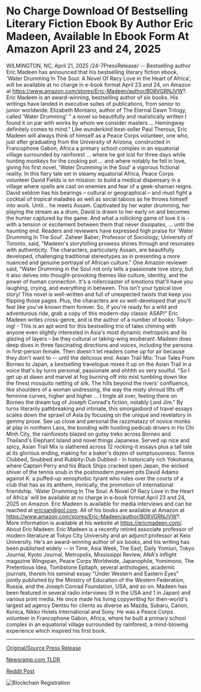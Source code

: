 # No Charge Download Of Bestselling Literary Fiction Ebook By Author Eric Madeen, Available In Ebook Form At Amazon April 23 and 24, 2025

WILMINGTON, NC, April 21, 2025 /24-7PressRelease/ -- Bestselling author Eric Madeen has announced that his bestselling literary fiction ebook, 'Water Drumming In The Soul: A Novel Of Racy Love in the Heart of Africa', will be available at no charge in e-book format April 23 and 24, on Amazon at https://www.amazon.com/stores/Eric-Madeen/author/B08VGRNJVW?.  Eric Madeen is an award-winning, bestselling author of six books. His writings have landed in executive suites of publications, from senior to junior worldwide.  Elizabeth Montano, author of The Eternal Dawn Trilogy, called 'Water Drumming' " a novel so beautifully and realistically written I found it on par with works by whom we consider masters … Hemingway definitely comes to mind."  Like wunderkind best-seller Paul Theroux, Eric Madeen will always think of himself as a Peace Corps volunteer, one who, just after graduating from the University of Arizona, constructed in Francophone Gabon, Africa a primary school complex in an equatorial village surrounded by rainforest … where he got lost for three days while hunting monkeys for the cooking pot … and where notably he fell in love, giving his first novel, 'Water Drumming in the Soul' a vigorous fictional reality.  In this fiery tale set in steamy equatorial Africa, Peace Corps volunteer David Fields is on mission: to build a medical dispensary in a village where spells are cast on enemies and fear of a geek-shaman reigns. David seldom has his bearings – cultural or geographical – and must fight a cocktail of tropical maladies as well as social taboos as he throws himself into work. Until... he meets Assam. Captivated by her water drumming, her playing the stream as a drum, David is drawn to her early on and becomes the hunter captured by the game. And what a rollicking game of love it is - with a tension or excitement between them that never dissipates, … until the haunting end.  Readers and reviewers have expressed high praise for 'Water Drumming In The Soul'. Zaheer Baber; Professor of Sociology; University of Toronto, said, "Madeen's storytelling prowess shines through and resonates with authenticity. The characters, particularly Assam, are beautifully developed, challenging traditional stereotypes as in presenting a more nuanced and genuine portrayal of African culture."  One Amazon reviewer said, "Water Drumming in the Soul not only tells a passionate love story, but it also delves into thought-provoking themes like culture, identity, and the power of human connection. It's a rollercoaster of emotions that'll have you laughing, crying, and everything in between. This isn't your typical love story! This novel is well-written and full of unexpected twists that keep you flipping those pages. Plus, the characters are so well-developed that you'll feel like you've known them forever. So, if you're ready for a wild and adventurous ride, grab a copy of this modern-day classic ASAP!"  Eric Madeen writes cross-genre, and is the author of a number of books:  Tokyo-ing! - This is an apt word for this bestselling trio of tales chiming with anyone even slightly interested in Asia's most dynamic metropolis and its glazing of layers – be they cultural or taking-wing exuberant. Madeen does deep dives in three fascinating directions and voices, including the persona in first-person female. Then doesn't let readers come up for air because they don't want to -- until the delicious end.  Asian Trail Mix: True Tales From Borneo to Japan, a bestselling travelogue mixes it up on the Asian Trail in a voice that's by turns personal, passionate and ohhhh so very soulful. "So I get up at dawn and marvel at fog burning off into mist tumbling down like the finest mosquito netting of silk. The hills beyond the rivers' confluence, like shoulders of a woman undressing, the way the misty shroud lifts off feminine curves, higher and higher ... I tingle all over, feeling there on Borneo the dream tug of Joseph Conrad's fiction, notably Lord Jim." By turns literarily pathbreaking and intimate, this smorgasbord of travel essays scales down the sprawl of Asia by focusing on the unique and revelatory in gemmy prose. See up close and personal the razzmatazz of novice monks at play in northern Laos, the bonding with hustling pedicab drivers in Ho Chi Minh City, the rainforests blazed on gutsy treks across Borneo and Thailand's Elephant Island and novel things Japanese. Served up nice and spicy, Asian Trail Mix is slathered across 12 rocking-it essays plus a tall tale at its glorious ending, making for a baker's dozen of sumptuousness.  Tennis Clubbed, Snubbed and Rubbity-Dub Dubbed - In historically rich Yokohama, where Captain Perry and his Black Ships cracked open Japan, the wicked shiver of the tennis snub in the postmodern present pits David Adams against K: a puffed-up xenophobic tyrant who rules over the courts of a club that has as its anthem, ironically, the promotion of international friendship.  'Water Drumming In The Soul: A Novel Of Racy Love in the Heart of Africa' will be available at no charge in e-book format April 23 and 24, 2025 on Amazon.  Eric Madeen is available for media interviews and can be reached at ericsan@gol.com. All of his books are available at Amazon at https://www.amazon.com/stores/Eric-Madeen/author/B08VGRNJVW?. More information is available at his website at https://ericmadeen.com/.  About Eric Madeen:  Eric Madeen is a recently retired associate professor of modern literature at Tokyo City University and an adjunct professor at Keio University. He's an award-winning author of six books, and his writing has been published widely -- in Time, Asia Week, The East, Daily Yomiuri, Tokyo Journal, Kyoto Journal, Metropolis, Mississippi Review, ANA's inflight magazine Wingspan, Peace Corps Worldwide, Japanophile, Yomimono, The Pretentious Idea, Tombstone Epitaph, several anthologies, academic journals, therein his seminal essay "Under Western and Eastern Eyes" jointly published by the Ministry of Education of the Western Federation, Russia, and the Joseph Conrad Foundation, USA, and so on.  Madeen has been featured in several radio interviews (9 in the USA and 1 in Japan) and various print media. He once made his living copywriting for then-world's largest ad agency Dentsu for clients as diverse as Mazda, Subaru, Canon, Konica, Nikko Hotels International and Sony.  He was a Peace Corps volunteer in Francophone Gabon, Africa, where he built a primary school complex in an equatorial village surrounded by rainforest, a mind-blowing experience which inspired his first book. 

---

[Original/Source Press Release](https://www.24-7pressrelease.com/press-release/522015/no-charge-download-of-bestselling-literary-fiction-ebook-by-author-eric-madeen-available-in-ebook-form-at-amazon-april-23-and-24-2025)
                    

[Newsramp.com TLDR](https://newsramp.com/curated-news/bestselling-author-eric-madeen-offers-water-drumming-in-the-soul-ebook-for-free-on-amazon/1b439349544e78611c331374e42d7f1d) 

 



[Reddit Post](https://www.reddit.com/r/BookNews/comments/1k47h23/bestselling_author_eric_madeen_offers_water/) 



![Blockchain Registration](https://cdn.newsramp.app/24-7PressRelease/qrcode/254/21/echootzk.webp)